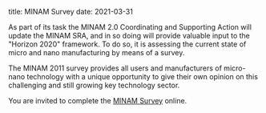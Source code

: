 title: MINAM Survey 
date: 2021-03-31

<!--break-->
As part of its task the MINAM 2.0 Coordinating and Supporting Action will update the MINAM SRA, and in so doing will provide valuable input to the "Horizon 2020" framework. To do so, it is assessing the current state of micro and nano manufacturing by means of a survey.

The MINAM 2011 survey provides all users and manufacturers of micro-nano technology with a unique opportunity to give their own opinion on this challenging and still growing key technology sector. 

You are invited to complete the [MINAM Survey]( http://iai-survey.iai.kit.edu/limesurvey/index.php?sid=68145&lang=en
) online.